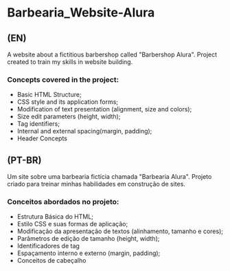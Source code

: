 # Barbearia_Website-Alura
## (EN)
A website about a fictitious barbershop called "Barbershop Alura". Project created to train my skills in website building.

### Concepts covered in the project:
 * Basic HTML Structure;
 * CSS style and its application forms;
 * Modification of text presentation (alignment, size and colors);
 * Size edit parameters (height, width);
 * Tag identifiers;
 * Internal and external spacing(margin, padding);
 * Header Concepts


## (PT-BR)
Um site sobre uma barbearia fictícia chamada "Barbearia Alura". Projeto criado para treinar minhas habilidades em construção de sites.

### Conceitos abordados no projeto:
 * Estrutura Básica do HTML;
 * Estilo CSS e suas formas de aplicação;
 * Modificação da apresentação de textos (alinhamento, tamanho e cores);
 * Parâmetros de edição de tamanho (height, width);
 * Identificadores de tag
 * Espaçamento interno e externo (margin, padding);
 * Conceitos de cabeçalho
